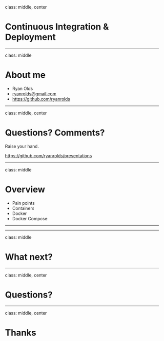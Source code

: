 class: middle, center

# Continuous Integration & Deployment

---

class: middle

# About me

* Ryan Olds
* ryanrolds@gmail.com
* https://github.com/ryanrolds

---

class: middle, center

# Questions? Comments?

Raise your hand. 

https://github.com/ryanrolds/presentations

---

class: middle

# Overview

* Pain points
* Containers
* Docker
* Docker Compose

---



---

class: middle

# What next?

---

class: middle, center

# Questions?

---

class: middle, center

# Thanks

<place holder for next event>

